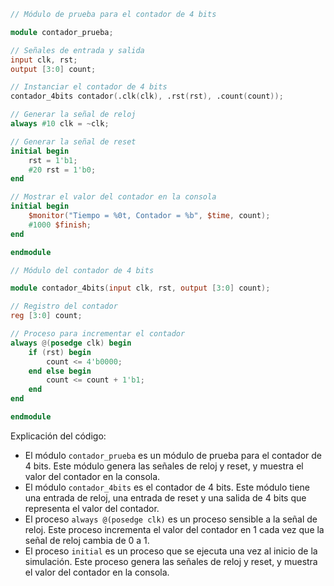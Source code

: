 ```verilog
// Módulo de prueba para el contador de 4 bits

module contador_prueba;

// Señales de entrada y salida
input clk, rst;
output [3:0] count;

// Instanciar el contador de 4 bits
contador_4bits contador(.clk(clk), .rst(rst), .count(count));

// Generar la señal de reloj
always #10 clk = ~clk;

// Generar la señal de reset
initial begin
    rst = 1'b1;
    #20 rst = 1'b0;
end

// Mostrar el valor del contador en la consola
initial begin
    $monitor("Tiempo = %0t, Contador = %b", $time, count);
    #1000 $finish;
end

endmodule

// Módulo del contador de 4 bits

module contador_4bits(input clk, rst, output [3:0] count);

// Registro del contador
reg [3:0] count;

// Proceso para incrementar el contador
always @(posedge clk) begin
    if (rst) begin
        count <= 4'b0000;
    end else begin
        count <= count + 1'b1;
    end
end

endmodule
```

Explicación del código:

* El módulo `contador_prueba` es un módulo de prueba para el contador de 4 bits. Este módulo genera las señales de reloj y reset, y muestra el valor del contador en la consola.
* El módulo `contador_4bits` es el contador de 4 bits. Este módulo tiene una entrada de reloj, una entrada de reset y una salida de 4 bits que representa el valor del contador.
* El proceso `always @(posedge clk)` es un proceso sensible a la señal de reloj. Este proceso incrementa el valor del contador en 1 cada vez que la señal de reloj cambia de 0 a 1.
* El proceso `initial` es un proceso que se ejecuta una vez al inicio de la simulación. Este proceso genera las señales de reloj y reset, y muestra el valor del contador en la consola.